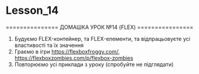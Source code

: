 # Lesson_14



=============== ДОМАШКА  УРОК №14 (FLEX) ================
1) Будуємо FLEX-контейнер, та FLEX-елементи, та відпрацьовуєте усі властивості та їх значення
2) Граємо в ігри https://flexboxfroggy.com/, https://flexboxzombies.com/p/flexbox-zombies
3) Повторюємо усі приклади з уроку (спробуйте не підглядати)
